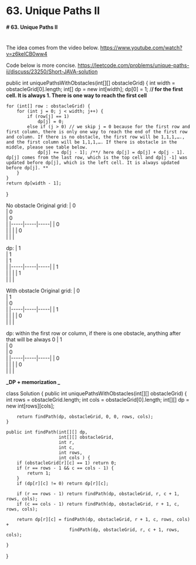 # 63. Unique Paths II

**# 63. Unique Paths II**
# 

The idea comes from the video below.
https://www.youtube.com/watch?v=z6kelCB0ww4 

Code below is more concise.
https://leetcode.com/problems/unique-paths-ii/discuss/23250/Short-JAVA-solution 

public int uniquePathsWithObstacles(int[][] obstacleGrid) {
    int width = obstacleGrid[0].length;
    int[] dp = new int[width];
    dp[0] = 1; /**/ for the first cell. It is always 1. There is one way to reach the first cell**

    for (int[] row : obstacleGrid) {
        for (int j = 0; j < width; j++) {
            if (row[j] == 1)
                dp[j] = 0;
            else if (j > 0) // we skip j = 0 because for the first row and first column, there is only one way to reach the end of the first row and column. If there is no obstacle, the first row will be 1,1,1,…., and the first column will be 1,1,1,…. If there is obstacle in the middle, please see table below.
                dp[j] += dp[j - 1]; /**/ here dp[j] = dp[j] + dp[j - 1]. dp[j] comes from the last row, which is the top cell and dp[j -1] was updated before dp[j], which is the left cell. It is always updated before dp[j]. **
        }
    }
    return dp[width - 1];
}

No obstacle
Original grid:
|  0<br/> | 0<br/> | 0<br/> |
|-----|-----|-----|
|  0<br/> |  |  |
|  0<br/> |  |  |

dp: 
|  1<br/> | 1<br/> | 1<br/> |
|-----|-----|-----|
|  1<br/> |  |  |
|  1<br/> |  |  |

With obstacle
Original grid:
|  0<br/> | 1<br/> | 0<br/> |
|-----|-----|-----|
|  1<br/> |  |  |
|  0<br/> |  |  |

dp: within the first row or column, if there is one obstacle, anything after that will be always 0
|  1<br/> | 0<br/> | 0<br/> |
|-----|-----|-----|
|  0<br/> |  |  |
|  0<br/> |  |  |

**_DP + memorization _**

class Solution {
    public int uniquePathsWithObstacles(int[][] obstacleGrid) {
        int rows = obstacleGrid.length;
        int cols = obstacleGrid[0].length;
        int[][] dp = new int[rows][cols];
        
        return findPath(dp, obstacleGrid, 0, 0, rows, cols);
    }
    
    public int findPath(int[][] dp, 
                        int[][] obstacleGrid, 
                        int r, 
                        int c,
                        int rows, 
                        int cols ) {
        if (obstacleGrid[r][c] == 1) return 0;
        if (r == rows - 1 && c == cols - 1) {
            return 1;
        }
        if (dp[r][c] != 0) return dp[r][c];
        
        if (r == rows - 1) return findPath(dp, obstacleGrid, r, c + 1, rows, cols);
        if (c == cols - 1) return findPath(dp, obstacleGrid, r + 1, c, rows, cols);
        
        return dp[r][c] = findPath(dp, obstacleGrid, r + 1, c, rows, cols) +
                            findPath(dp, obstacleGrid, r, c + 1, rows, cols);
        
    }
}
